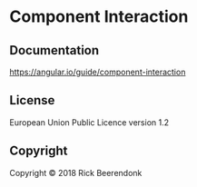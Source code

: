 # Component Interaction

## Documentation
https://angular.io/guide/component-interaction

## License

European Union Public Licence version 1.2

## Copyright

Copyright © 2018 Rick Beerendonk
